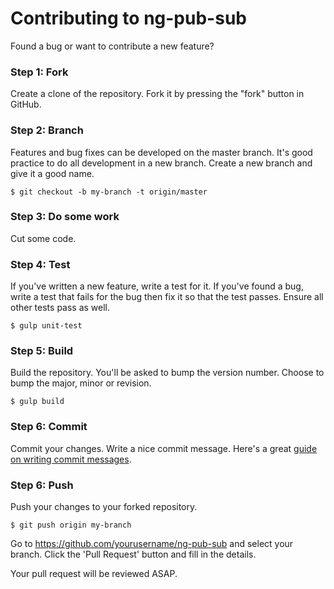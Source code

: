 # Contributing to ng-pub-sub
Found a bug or want to contribute a new feature?

### Step 1: Fork
Create a clone of the repository. Fork it by pressing the "fork" button in GitHub.

### Step 2: Branch
Features and bug fixes can be developed on the master branch.
It's good practice to do all development in a new branch. Create a new branch and give it a good name.

```text
$ git checkout -b my-branch -t origin/master
```

### Step 3: Do some work
Cut some code.

### Step 4: Test
If you've written a new feature, write a test for it. If you've found a bug, write a test that fails for the bug then fix it so that the test passes. Ensure all other tests pass as well.

```text
$ gulp unit-test
```

### Step 5: Build
Build the repository. You'll be asked to bump the version number. Choose to bump the major, minor or revision.

```text
$ gulp build
```

### Step 6: Commit
Commit your changes.
Write a nice commit message. Here's a great [guide on writing commit messages](http://chris.beams.io/posts/git-commit/).

### Step 6: Push
Push your changes to your forked repository.

```text
$ git push origin my-branch
```

Go to https://github.com/yourusername/ng-pub-sub and select your branch.
Click the 'Pull Request' button and fill in the details.

Your pull request will be reviewed ASAP.